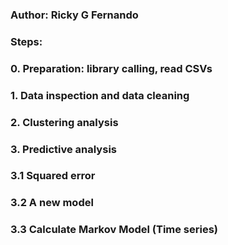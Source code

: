 ### Author: Ricky G Fernando
### Steps:
### 0. Preparation: library calling, read CSVs
### 1. Data inspection and data cleaning
### 2. Clustering analysis
### 3. Predictive analysis
### 3.1 Squared error
### 3.2 A new model
### 3.3 Calculate Markov Model (Time series)
